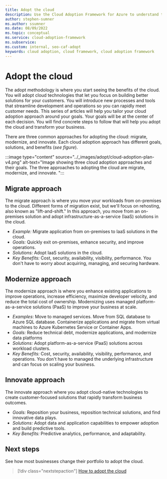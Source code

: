 ```yaml
---
title: Adopt the cloud
description: Use the Cloud Adoption Framework for Azure to understand the adoption horizons necessary to identify and prioritize, based on your adoption goals.
author: stephen-sumner
ms.author: ssumner
ms.date: 08/09/2022
ms.topic: conceptual
ms.service: cloud-adoption-framework
ms.subservice:
ms.custom: internal, seo-caf-adopt
keywords: cloud adoption, cloud framework, cloud adoption framework
---
```


# Adopt the cloud

The adopt methodology is where you start seeing the benefits of the cloud. You will adopt cloud technologies that let you focus on building better solutions for your customers. You will introduce new processes and tools that streamline development and operations so you can rapidly meet customer needs. This series of articles will help you tailor your cloud adoption approach around your goals. Your goals will be at the center of each decision. You will find concrete steps to follow that will help you adopt the cloud and transform your business.

There are three common approaches for adopting the cloud: migrate, modernize, and innovate. Each cloud adoption approach has different goals, solutions, and benefits (*see figure*).

:::image type="content" source="../_images/adopt/cloud-adoption-plan-v4.png" alt-text="Image showing three cloud adoption approaches and their goals. The three approaches to adopting the cloud are migrate, modernize, and innovate. ":::

## Migrate approach

The migrate approach is where you move your workloads from on-premises to the cloud. Different forms of migration exist, but we'll focus on rehosting, also known as "lift-and-shift." In this approach, you move from an on-premises solution and adopt infrastructure-as-a-service (IaaS) solutions in the cloud.

- *Example:* Migrate application from on-premises to IaaS solutions in the cloud.
- *Goals:* Quickly exit on-premises, enhance security, and improve operations.
- *Solutions:* Adopt IaaS solutions in the cloud.
- *Key Benefits:* Cost, security, availability, visibility, performance. You don't have to worry about acquiring, managing, and securing hardware.

## Modernize approach

The modernize approach is where you enhance existing applications to improve operations, increase efficiency, maximize developer velocity, and reduce the total cost of ownership. Modernizing uses managed platform-as-a-service solutions (PaaS) to improve your business at scale.

- *Examples*: Move to managed services. Move from SQL database to Azure SQL database. Containerize applications and migrate from virtual machines to Azure Kubernetes Service or Container Apps.
- *Goals:* Reduce technical debt, modernize applications, and modernize data platforms
- *Solutions:* Adopt platform-as-a-service (PaaS) solutions across workload clusters.
- *Key Benefits:* Cost, security, availability, visibility, performance, and operations. You don't have to managed the underlying infrastructure and can focus on scaling your business.

## Innovate approach

The innovate approach where you adopt cloud-native technologies to create customer-focused solutions that rapidly transform business outcomes.

- *Goals:* Reposition your business, reposition technical solutions, and find innovative data plays.
- *Solutions:* Adopt data and application capabilities to empower adoption and build predictive tools.
- *Key Benefits:* Predictive analytics, performance, and adaptability.

## Next steps

See how most businesses change their portfolio to adopt the cloud.

> [!div class="nextstepaction"]
> [How to adopt the cloud](../adopt/how-to-adopt-the-cloud.md)
